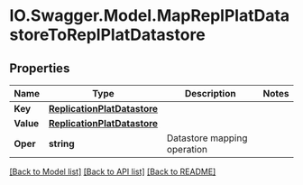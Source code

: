 # IO.Swagger.Model.MapReplPlatDatastoreToReplPlatDatastore
## Properties

Name | Type | Description | Notes
------------ | ------------- | ------------- | -------------
**Key** | [**ReplicationPlatDatastore**](ReplicationPlatDatastore.md) |  | 
**Value** | [**ReplicationPlatDatastore**](ReplicationPlatDatastore.md) |  | 
**Oper** | **string** | Datastore mapping operation | 

[[Back to Model list]](../README.md#documentation-for-models) [[Back to API list]](../README.md#documentation-for-api-endpoints) [[Back to README]](../README.md)

